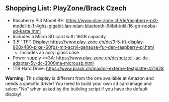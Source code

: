 ## Shopping List: PlayZone/Brack Czech

* Raspberry Pi3 Model B+: https://www.play-zone.ch/de/raspberry-pi3-model-b-1-4ghz-gigabit-lan-wlan-bluetooth-64bit-inkl-16-gb-noobs-sd-karte.html
* Includes a Micro SD card with 16GB capacity
* 3.5'' TFT Display: https://www.play-zone.ch/de/3-5-tft-display-800x480-pixel-60fps-mit-acryl-gehause-fur-den-raspberry-pi.html
  * Includes an acryl glass case
* Power supply >=3A: https://www.play-zone.ch/de/netzteil-ac-dc-adapter-5v-dc-3000ma-microusb.html
* 1TB Hard Drive: https://www.brack.ch/maxtor-externe-festplatte-421628

**Warning**: This display is different from the one available at Amazon and needs a specific driver! You need to build your own sd card image and select "No" when asked by the building script if you have the default display!

